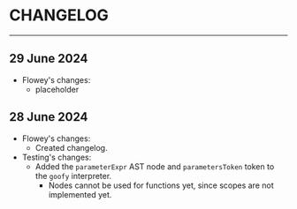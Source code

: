 # CHANGELOG

---

## 29 June 2024

- Flowey's changes:
  - placeholder

## 28 June 2024

- Flowey's changes:
  - Created changelog.
- Testing's changes:
  - Added the `parameterExpr` AST node and `parametersToken` token to the `goofy` interpreter.
    - Nodes cannot be used for functions yet, since scopes are not implemented yet.
